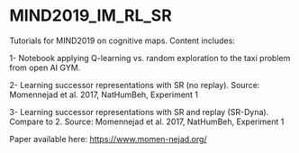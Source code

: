 # MIND2019_IM_RL_SR
Tutorials for MIND2019 on cognitive maps. Content includes:

1- Notebook applying Q-learning vs. random exploration to the taxi problem from open AI GYM.

2- Learning successor representations with SR (no replay). 
Source: Momennejad et al. 2017, NatHumBeh, Experiment 1

3- Learning successor representations with SR and replay (SR-Dyna). Compare to 2. 
Source: Momennejad et al. 2017, NatHumBeh, Experiment 1

Paper available here:
https://www.momen-nejad.org/

